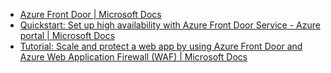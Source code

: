 - [Azure Front Door | Microsoft Docs](https://docs.microsoft.com/en-us/azure/frontdoor/front-door-overview)
- [Quickstart: Set up high availability with Azure Front Door Service - Azure portal | Microsoft Docs](https://docs.microsoft.com/en-us/azure/frontdoor/quickstart-create-front-door)
- [Tutorial: Scale and protect a web app by using Azure Front Door and Azure Web Application Firewall (WAF) | Microsoft Docs](https://docs.microsoft.com/en-us/azure/frontdoor/front-door-waf)
